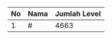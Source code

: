| No | Nama            | Jumlah Level |
|----|-----------------|--------------|
| 1  | #    |    4663        |
